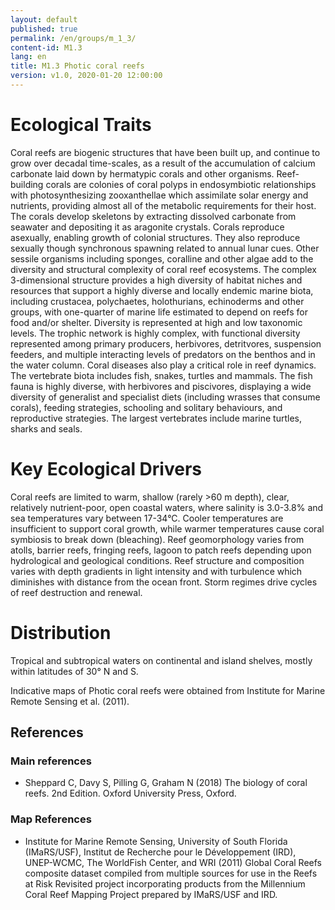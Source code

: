 ```yaml
---
layout: default
published: true
permalink: /en/groups/m_1_3/
content-id: M1.3
lang: en
title: M1.3 Photic coral reefs
version: v1.0, 2020-01-20 12:00:00
---
```

# Ecological Traits

Coral reefs are biogenic structures that have been built up, and continue to grow over decadal time-scales, as a result of the accumulation of calcium carbonate laid down by hermatypic corals and other organisms. Reef-building corals are colonies of coral polyps in endosymbiotic relationships with photosynthesizing zooxanthellae which assimilate solar energy and nutrients, providing almost all of the metabolic requirements for their host. The corals develop skeletons by extracting dissolved carbonate from seawater and depositing it as aragonite crystals. Corals reproduce asexually, enabling growth of colonial structures. They also reproduce sexually though synchronous spawning related to annual lunar cues. Other sessile organisms including sponges, coralline and other algae add to the diversity and structural complexity of coral reef ecosystems. The complex 3-dimensional structure provides a high diversity of habitat niches and resources that support a highly diverse and locally endemic marine biota, including crustacea, polychaetes, holothurians, echinoderms and other groups, with one-quarter of marine life estimated to depend on reefs for food and/or shelter. Diversity is represented at high and low taxonomic levels. The trophic network is highly complex, with functional diversity represented among primary producers, herbivores, detritvores, suspension feeders, and multiple interacting levels of predators on the benthos and in the water column. Coral diseases also play a critical role in reef dynamics. The vertebrate biota includes fish, snakes, turtles and mammals. The fish fauna is highly diverse, with herbivores and piscivores, displaying a wide diversity of generalist and specialist diets (including wrasses that consume corals), feeding strategies, schooling and solitary behaviours, and reproductive strategies. The largest vertebrates include marine turtles, sharks and seals.

# Key Ecological Drivers

Coral reefs are limited to warm, shallow (rarely >60 m depth), clear, relatively nutrient-poor, open coastal waters, where salinity is 3.0-3.8% and sea temperatures vary between 17-34°C. Cooler temperatures are insufficient to support coral growth, while warmer temperatures cause coral symbiosis to break down (bleaching).  Reef geomorphology varies from atolls, barrier reefs, fringing reefs, lagoon to patch reefs depending upon hydrological and geological conditions. Reef structure and composition varies with depth gradients in light intensity and with turbulence which diminishes with distance from the ocean front. Storm regimes drive cycles of reef destruction and renewal.

# Distribution

Tropical and subtropical waters on continental and island shelves, mostly within latitudes of 30° N and S.

Indicative maps of Photic coral reefs were obtained from Institute for Marine Remote Sensing et al. (2011).

## References
### Main references
* Sheppard C, Davy S, Pilling G, Graham N (2018) The biology of coral reefs. 2nd Edition. Oxford University Press, Oxford.
### Map References
* Institute for Marine Remote Sensing, University of South Florida (IMaRS/USF), Institut de Recherche pour le Développement (IRD), UNEP-WCMC, The WorldFish Center, and WRI (2011) Global Coral Reefs composite dataset compiled from multiple sources for use in the Reefs at Risk Revisited project incorporating products from the Millennium Coral Reef Mapping Project prepared by IMaRS/USF and IRD.

